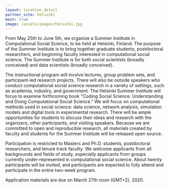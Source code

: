 ```yaml
---
layout: location_detail
partner_site: helsinki
main: true
image: /assets/images/helsinki.jpg
---
```


From May 25th to June 5th, we organize a Summer Institute in Computational Social Science, to be held at Helsinki, Finland.
The purpose of the Summer Institute is to bring together graduate students, postdoctoral researchers, and beginning faculty interested in computational social science.
The Summer Institute is for both social scientists (broadly conceived) and data scientists (broadly conceived).

The instructional program will involve lectures, group problem sets, and participant-led research projects.
There will also be outside speakers who conduct computational social science research in a variety of settings, such as academia, industry, and government.
The Helsinki Summer Institute will focus to examine forthcoming book "Coding Social Science. Understanding and Doing Computational Social Science."
We will focus on computational methods used in social science: data science, network analysis, simulation models and digital tools in experimental research.
There will be ample opportunities for students to discuss their ideas and research with the organizers, other participants, and visiting speakers.
Because we are committed to open and reproducible research, all materials created by faculty and students for the Summer Institute will be released open source.

Participation is restricted to Masters and Ph.D. students, postdoctoral researchers, and tenure track faculty.
We welcome applicants from all backgrounds and fields of study, especially applicants from groups currently under-represented in computational social science.
About twenty participants will be invited, and participants are expected to fully attend and participate in the entire two-week program.

Application materials are due on March 27th noon (GMT+2), 2020.
